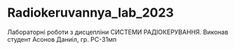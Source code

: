 # Radiokeruvannya_lab_2023
Лабораторні роботи з дисцепліни СИСТЕМИ РАДІОКЕРУВАННЯ. Виконав студент Асонов Даниіл, гр. РС-31мп
